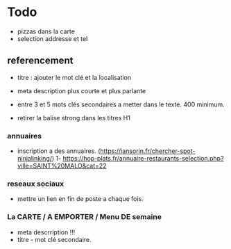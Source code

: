 # Todo

- pizzas dans la carte
- selection addresse et tel

## referencement

- titre : ajouter le mot clé et la localisation
- meta description plus courte et plus parlante

- entre 3 et 5 mots clés secondaires a metter dans le texte. 400 minimum.

- retirer la balise strong dans les titres H1

### annuaires

- inscription a des annuaires.
  (https://iansorin.fr/chercher-spot-ninjalinking/)
  1- https://hop-plats.fr/annuaire-restaurants-selection.php?ville=SAINT%20MALO&cat=22

### reseaux sociaux

- mettre un lien en fin de poste a chaque fois.

### La CARTE / A EMPORTER / Menu DE semaine

- meta descrription !!!
- titre - mot clé secondaire.
